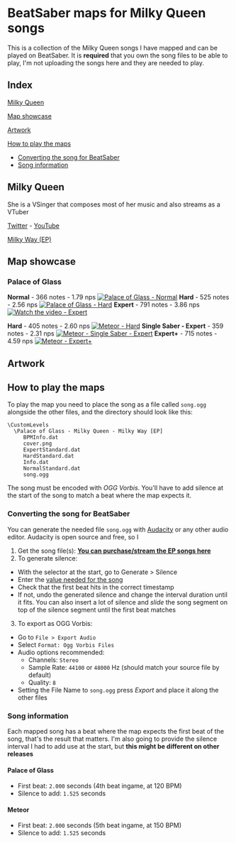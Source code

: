 # BeatSaber maps for Milky Queen songs

This is a collection of the Milky Queen songs I have mapped and can be played on BeatSaber. It is **required** that you own the song files to be able to play, I'm not uploading the songs here and they are needed to play.

## Index

[Milky Queen](#milky-queen)

[Map showcase](#map-showcase)

[Artwork](#-artwork)

[How to play the maps](#how-to-play-the-maps)

  - [Converting the song for BeatSaber](#converting-the-song-for-beatsaber)
  - [Song information](#song-information)

## Milky Queen

She is a VSinger that composes most of her music and also streams as a VTuber

[Twitter](https://twitter.com/milkyqueen_idol/) - [YouTube](https://www.youtube.com/@MilkyQueenVsinger)

[Milky Way (EP)](https://linkco.re/dy4ZpFgH)

## Map showcase

### Palace of Glass

**Normal** - 366 notes - 1.79 nps
[![Palace of Glass - Normal](https://img.youtube.com/vi/kincBdcyYj4/maxresdefault.jpg)](https://youtu.be/kincBdcyYj4)
**Hard** - 525 notes - 2.56 nps
[![Palace of Glass - Hard](https://img.youtube.com/vi/kooc_ygiHVw/maxresdefault.jpg)](https://youtu.be/kooc_ygiHVw)
**Expert** - 791 notes - 3.86 nps
[![Watch the video - Expert](https://img.youtube.com/vi/kincBdcyYj4/maxresdefault.jpg)](https://youtu.be/kincBdcyYj4)

**Hard** - 405 notes - 2.60 nps
[![Meteor - Hard](https://img.youtube.com/vi/TEuVHXZfqU4/maxresdefault.jpg)](https://youtu.be/TEuVHXZfqU4)
**Single Saber - Expert** - 359 notes - 2.31 nps
[![Meteor - Single Saber - Expert](https://img.youtube.com/vi/JDhlVuBoZaU/maxresdefault.jpg)](https://youtu.be/JDhlVuBoZaU)
**Expert+** - 715 notes - 4.59 nps
[![Meteor - Expert+](https://img.youtube.com/vi/SgDnngMdg24/maxresdefault.jpg)](https://youtu.be/SgDnngMdg24)

## Artwork

## How to play the maps
To play the map you need to place the song as a file called `song.ogg` alongside the other files, and the directory should look like this:

```
\CustomLevels
  \Palace of Glass - Milky Queen - Milky Way [EP]
     BPMInfo.dat
     cover.png
     ExpertStandard.dat
     HardStandard.dat
     Info.dat
     NormalStandard.dat
     song.ogg
```

The song must be encoded with _OGG Vorbis_. You'll have to add silence at the start of the song to match a beat where the map expects it.

### Converting the song for BeatSaber

You can generate the needed file `song.ogg` with [Audacity](https://www.audacityteam.org/) or any other audio editor. Audacity is open source and free, so I 

1. Get the song file(s): **[You can purchase/stream the EP songs here](https://linkco.re/dy4ZpFgH)**
2. To generate silence:
- With the selector at the start, go to Generate > Silence
- Enter the [value needed for the song](#song-information)
- Check that the first beat hits in the correct timestamp
- If not, undo the generated silence and change the interval duration until it fits. You can also insert a lot of silence and _slide_ the song segment on top of the silence segment until the first beat matches
3. To export as OGG Vorbis:
- Go to `File > Export Audio`
- Select `Format: Ogg Vorbis Files`
- Audio options recommended:
	- Channels: `Stereo`
	- Sample Rate: `44100` or `48000` Hz (should match your source file by default)
	- Quality: `8`
- Setting the File Name to `song.ogg` press _Export_ and place it along the other files

### Song information

Each mapped song has a beat where the map expects the first beat of the song, that's the result that matters. I'm also going to provide the silence interval I had to add use at the start, but **this might be different on other releases**

#### Palace of Glass
- First beat: `2.000` seconds (4th beat ingame, at 120 BPM)
- Silence to add: `1.525` seconds

#### Meteor
- First beat: `2.000` seconds (5th beat ingame, at 150 BPM)
- Silence to add: `1.525` seconds

